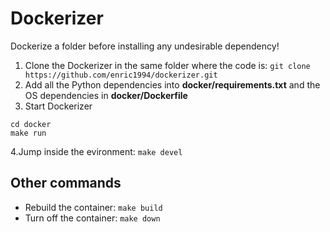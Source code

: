 # Dockerizer
Dockerize a folder before installing any undesirable dependency!

1. Clone the Dockerizer in the same folder where the code is:
`git clone https://github.com/enric1994/dockerizer.git`
2. Add all the Python dependencies into **docker/requirements.txt** and the OS dependencies in **docker/Dockerfile**
3. Start Dockerizer
  ```
  cd docker
  make run
  ```
4.Jump inside the evironment:
`make devel`

## Other commands
* Rebuild the container: `make build`
* Turn off the container: `make down`